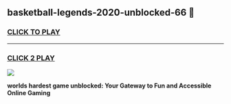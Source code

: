 
## basketball-legends-2020-unblocked-66 👋
<h3>
<a href="https://premium.freeplayer.one?title=basketball-legends-2020-unblocked-66&ref=14F">CLICK TO PLAY</a></h3>
<hr>

<h3>
<a href="https://premium.freeplayer.one?title=basketball-legends-2020-unblocked-66&ref=14F">CLICK 2 PLAY</a>
  
</h3>

<a href="https://premium.freeplayer.one?title=basketball-legends-2020-unblocked-66&ref=12F/"><img src="https://clearcache.store/games.png"></a>


**worlds hardest game unblocked: Your Gateway to Fun and Accessible Online Gaming**
